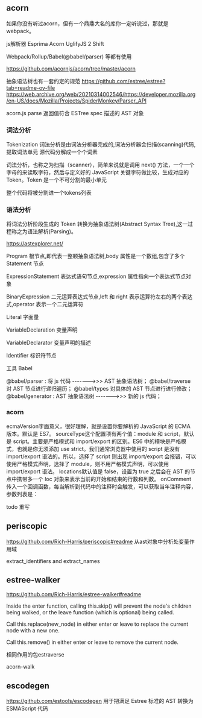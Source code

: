 ## acorn
如果你没有听过acorn，但有一个鼎鼎大名的库你一定听说过，那就是webpack。

js解析器
Esprima
Acorn
UglifyJS 2
Shift

Webpack/Rollup/Babel(@babel/parser) 等都有使用

https://github.com/acornjs/acorn/tree/master/acorn

抽象语法树也有一套约定的规范 https://github.com/estree/estree?tab=readme-ov-file
https://web.archive.org/web/20210314002546/https://developer.mozilla.org/en-US/docs/Mozilla/Projects/SpiderMonkey/Parser_API

acorn.js parse 返回值符合 ESTree spec 描述的 AST 对象



### 词法分析
Tokenization
词法分析是由词法分析器完成的,词法分析器会扫描(scanning)代码,提取词法单元
源代码分解成一个个词素

词法分析，也称之为扫描（scanner），简单来说就是调用 next() 方法，一个一个字母的来读取字符，然后与定义好的 JavaScript 关键字符做比较，生成对应的Token。Token 是一个不可分割的最小单元

整个代码将被分割进一个tokens列表


### 语法分析
将词法分析阶段生成的 Token 转换为抽象语法树(Abstract Syntax Tree),这一过程称之为语法解析(Parsing)。

https://astexplorer.net/

Program
根节点,即代表一整颗抽象语法树,body 属性是一个数组,包含了多个 Statement 节点

ExpressionStatement
表达式语句节点,expression 属性指向一个表达式节点对象

BinaryExpression
二元运算表达式节点,left 和 right 表示运算符左右的两个表达式,operator 表示一个二元运算符

Literal
字面量

VariableDeclaration
变量声明

VariableDeclarator
变量声明的描述

Identifier
标识符节点

工具 Babel

@babel/parser : 将 js 代码 ------->>>  AST 抽象语法树；
@babel/traverse 对 AST 节点进行递归遍历；
@babel/types 对具体的 AST 节点进行进行修改；
@babel/generator :  AST 抽象语法树 ------->>> 新的 js 代码；

### acorn
ecmaVersion字面意义，很好理解，就是设置你要解析的 JavaScript 的 ECMA 版本。默认是 ES7。
sourceType这个配置项有两个值：module 和 script，默认是 script。主要是严格模式和 import/export 的区别。ES6 中的模块是严格模式，也就是你无须添加 use strict。我们通常浏览器中使用的 script 是没有 import/export 语法的。所以，选择了 script 则出现 import/export 会报错，可以使用严格模式声明，选择了 module，则不用严格模式声明，可以使用 import/export 语法。
locations默认值是 false，设置为 true 之后会在 AST 的节点中携带多一个 loc 对象来表示当前的开始和结束的行数和列数。
onComment传入一个回调函数，每当解析到代码中的注释时会触发，可以获取当年注释内容，参数列表是：

todo 重写

## periscopic
https://github.com/Rich-Harris/periscopic#readme
从ast对象中分析处变量作用域

extract_identifiers and extract_names

## estree-walker
https://github.com/Rich-Harris/estree-walker#readme

Inside the enter function, calling this.skip() will prevent the node's children being walked, or the leave function (which is optional) being called.

Call this.replace(new_node) in either enter or leave to replace the current node with a new one.

Call this.remove() in either enter or leave to remove the current node.

相同作用的包estraverse

acorn-walk

## escodegen
https://github.com/estools/escodegen
用于把满足 Estree 标准的 AST 转换为 ESMAScript 代码